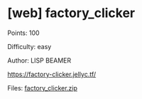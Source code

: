 # [web] factory_clicker

Points: 100

Difficulty: easy

Author: LISP BEAMER

https://factory-clicker.jellyc.tf/ 

Files: [factory_clicker.zip](./factory_clicker.zip)

##

